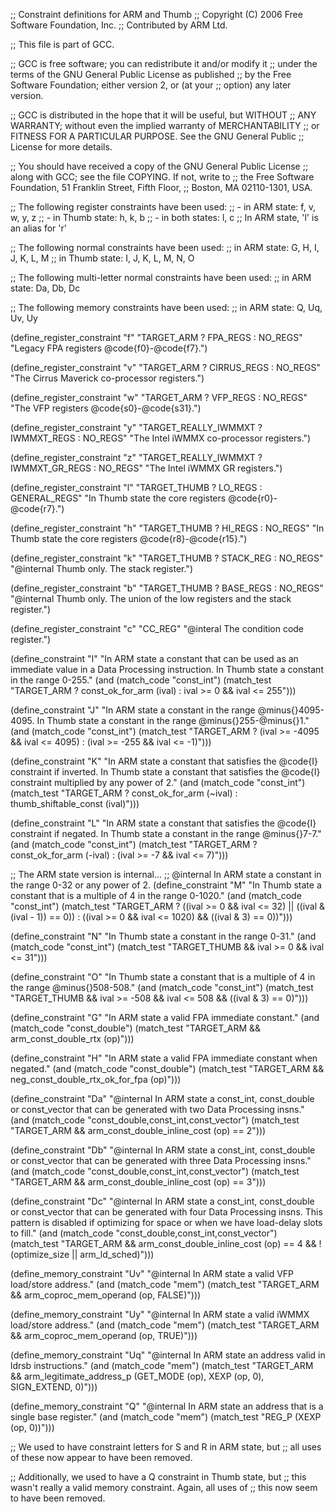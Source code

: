 ;; Constraint definitions for ARM and Thumb
;; Copyright (C) 2006 Free Software Foundation, Inc.
;; Contributed by ARM Ltd.

;; This file is part of GCC.

;; GCC is free software; you can redistribute it and/or modify it
;; under the terms of the GNU General Public License as published
;; by the Free Software Foundation; either version 2, or (at your
;; option) any later version.

;; GCC is distributed in the hope that it will be useful, but WITHOUT
;; ANY WARRANTY; without even the implied warranty of MERCHANTABILITY
;; or FITNESS FOR A PARTICULAR PURPOSE.  See the GNU General Public
;; License for more details.

;; You should have received a copy of the GNU General Public License
;; along with GCC; see the file COPYING.  If not, write to
;; the Free Software Foundation, 51 Franklin Street, Fifth Floor,
;; Boston, MA 02110-1301, USA.

;; The following register constraints have been used:
;; - in ARM state: f, v, w, y, z
;; - in Thumb state: h, k, b
;; - in both states: l, c
;; In ARM state, 'l' is an alias for 'r'

;; The following normal constraints have been used:
;; in ARM state: G, H, I, J, K, L, M
;; in Thumb state: I, J, K, L, M, N, O

;; The following multi-letter normal constraints have been used:
;; in ARM state: Da, Db, Dc

;; The following memory constraints have been used:
;; in ARM state: Q, Uq, Uv, Uy


(define_register_constraint "f" "TARGET_ARM ? FPA_REGS : NO_REGS"
 "Legacy FPA registers @code{f0}-@code{f7}.")

(define_register_constraint "v" "TARGET_ARM ? CIRRUS_REGS : NO_REGS"
 "The Cirrus Maverick co-processor registers.")

(define_register_constraint "w" "TARGET_ARM ? VFP_REGS : NO_REGS"
 "The VFP registers @code{s0}-@code{s31}.")

(define_register_constraint "y" "TARGET_REALLY_IWMMXT ? IWMMXT_REGS : NO_REGS"
 "The Intel iWMMX co-processor registers.")

(define_register_constraint "z"
 "TARGET_REALLY_IWMMXT ? IWMMXT_GR_REGS : NO_REGS"
 "The Intel iWMMX GR registers.")

(define_register_constraint "l" "TARGET_THUMB ? LO_REGS : GENERAL_REGS"
 "In Thumb state the core registers @code{r0}-@code{r7}.")

(define_register_constraint "h" "TARGET_THUMB ? HI_REGS : NO_REGS"
 "In Thumb state the core registers @code{r8}-@code{r15}.")

(define_register_constraint "k" "TARGET_THUMB ? STACK_REG : NO_REGS"
 "@internal
  Thumb only.  The stack register.")

(define_register_constraint "b" "TARGET_THUMB ? BASE_REGS : NO_REGS"
 "@internal
  Thumb only.  The union of the low registers and the stack register.")

(define_register_constraint "c" "CC_REG"
 "@interal The condition code register.")

(define_constraint "I"
 "In ARM state a constant that can be used as an immediate value in a Data
  Processing instruction.  In Thumb state a constant in the range 0-255."
 (and (match_code "const_int")
      (match_test "TARGET_ARM ? const_ok_for_arm (ival)
		   : ival >= 0 && ival <= 255")))

(define_constraint "J"
 "In ARM state a constant in the range @minus{}4095-4095.  In Thumb state
  a constant in the range @minus{}255-@minus{}1."
 (and (match_code "const_int")
      (match_test "TARGET_ARM ? (ival >= -4095 && ival <= 4095)
		   : (ival >= -255 && ival <= -1)")))

(define_constraint "K"
 "In ARM state a constant that satisfies the @code{I} constraint if inverted.
  In Thumb state a constant that satisfies the @code{I} constraint multiplied 
  by any power of 2."
 (and (match_code "const_int")
      (match_test "TARGET_ARM ? const_ok_for_arm (~ival)
		   : thumb_shiftable_const (ival)")))

(define_constraint "L"
 "In ARM state a constant that satisfies the @code{I} constraint if negated.
  In Thumb state a constant in the range @minus{}7-7."
 (and (match_code "const_int")
      (match_test "TARGET_ARM ? const_ok_for_arm (-ival)
		   : (ival >= -7 && ival <= 7)")))

;; The ARM state version is internal...
;; @internal In ARM state a constant in the range 0-32 or any power of 2.
(define_constraint "M"
 "In Thumb state a constant that is a multiple of 4 in the range 0-1020."
 (and (match_code "const_int")
      (match_test "TARGET_ARM ? ((ival >= 0 && ival <= 32)
				 || ((ival & (ival - 1)) == 0))
		   : ((ival >= 0 && ival <= 1020) && ((ival & 3) == 0))")))

(define_constraint "N"
 "In Thumb state a constant in the range 0-31."
 (and (match_code "const_int")
      (match_test "TARGET_THUMB && ival >= 0 && ival <= 31")))

(define_constraint "O"
 "In Thumb state a constant that is a multiple of 4 in the range
  @minus{}508-508."
 (and (match_code "const_int")
      (match_test "TARGET_THUMB && ival >= -508 && ival <= 508
		   && ((ival & 3) == 0)")))

(define_constraint "G"
 "In ARM state a valid FPA immediate constant."
 (and (match_code "const_double")
      (match_test "TARGET_ARM && arm_const_double_rtx (op)")))

(define_constraint "H"
 "In ARM state a valid FPA immediate constant when negated."
 (and (match_code "const_double")
      (match_test "TARGET_ARM && neg_const_double_rtx_ok_for_fpa (op)")))

(define_constraint "Da"
 "@internal
  In ARM state a const_int, const_double or const_vector that can
  be generated with two Data Processing insns."
 (and (match_code "const_double,const_int,const_vector")
      (match_test "TARGET_ARM && arm_const_double_inline_cost (op) == 2")))

(define_constraint "Db"
 "@internal
  In ARM state a const_int, const_double or const_vector that can
  be generated with three Data Processing insns."
 (and (match_code "const_double,const_int,const_vector")
      (match_test "TARGET_ARM && arm_const_double_inline_cost (op) == 3")))

(define_constraint "Dc"
 "@internal
  In ARM state a const_int, const_double or const_vector that can
  be generated with four Data Processing insns.  This pattern is disabled
  if optimizing for space or when we have load-delay slots to fill."
 (and (match_code "const_double,const_int,const_vector")
      (match_test "TARGET_ARM && arm_const_double_inline_cost (op) == 4
		   && !(optimize_size || arm_ld_sched)")))

(define_memory_constraint "Uv"
 "@internal
  In ARM state a valid VFP load/store address."
 (and (match_code "mem")
      (match_test "TARGET_ARM && arm_coproc_mem_operand (op, FALSE)")))

(define_memory_constraint "Uy"
 "@internal
  In ARM state a valid iWMMX load/store address."
 (and (match_code "mem")
      (match_test "TARGET_ARM && arm_coproc_mem_operand (op, TRUE)")))

(define_memory_constraint "Uq"
 "@internal
  In ARM state an address valid in ldrsb instructions."
 (and (match_code "mem")
      (match_test "TARGET_ARM
		   && arm_legitimate_address_p (GET_MODE (op), XEXP (op, 0),
						SIGN_EXTEND, 0)")))

(define_memory_constraint "Q"
 "@internal
  In ARM state an address that is a single base register."
 (and (match_code "mem")
      (match_test "REG_P (XEXP (op, 0))")))

;; We used to have constraint letters for S and R in ARM state, but
;; all uses of these now appear to have been removed.

;; Additionally, we used to have a Q constraint in Thumb state, but
;; this wasn't really a valid memory constraint.  Again, all uses of
;; this now seem to have been removed.

